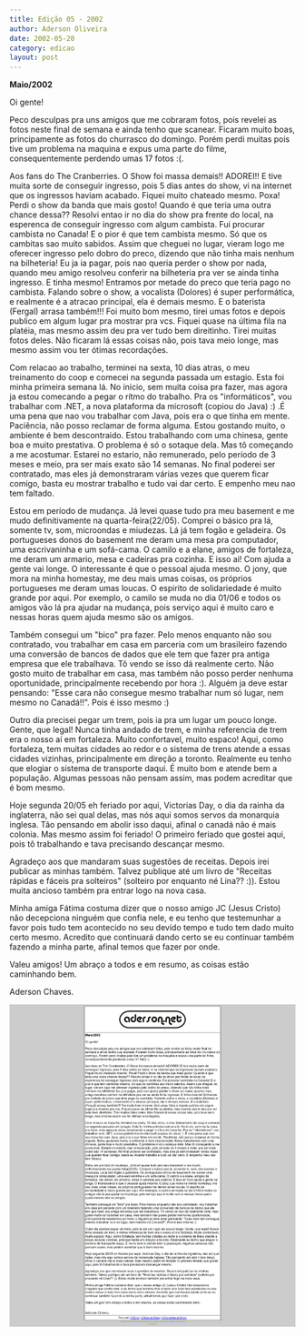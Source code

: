```yaml
---
title: Edição 05 - 2002
author: Aderson Oliveira
date: 2002-05-20
category: edicao
layout: post
---
```


**Maio/2002**

Oi gente!

Peco desculpas pra uns amigos que me cobraram fotos, pois revelei as fotos neste final de semana e ainda tenho que scanear. Ficaram muito boas, principamente as fotos do churrasco do domingo. Porém perdi muitas pois tive um problema na maquina e expus uma parte do filme, consequentemente perdendo umas 17 fotos :(.

Aos fans do The Cranberries. O Show foi massa demais!! ADOREI!! E tive muita sorte de conseguir ingresso, pois 5 dias antes do show, vi na internet que os ingressos haviam acabado. Fiquei muito chateado mesmo. Poxa! Perdi o show da banda que mais gosto! Quando é que teria uma outra chance dessa?? Resolvi entao ir no dia do show pra frente do local, na esperenca de conseguir ingresso com algum cambista. Fui procurar cambista no Canada! E o pior é que tem cambista mesmo. Só que os cambitas sao muito sabidos. Assim que cheguei no lugar, vieram logo me oferecer ingresso pelo dobro do preco, dizendo que não tinha mais nenhum na bilheteria! Eu ja ia pagar, pois nao queria perder o show por nada, quando meu amigo resolveu conferir na bilheteria pra ver se ainda tinha ingresso. E tinha mesmo! Entramos por metade do preco que teria pago no cambista. Falando sobre o show, a vocalista (Dolores) é super performática, e realmente é a atracao principal, ela é demais mesmo. E o baterista (Fergal) arrasa também!!! Foi muito bom mesmo, tirei umas fotos e depois publico em algum lugar pra mostrar pra vcs. Fiquei quase na última fila na platéia, mas mesmo assim deu pra ver tudo bem direitinho. Tirei muitas fotos deles. Não ficaram lá essas coisas não, pois tava meio longe, mas mesmo assim vou ter ótimas recordações.

Com relacao ao trabalho, terminei na sexta, 10 dias atras, o meu treinamento do coop e comecei na segunda passada um estagio. Esta foi minha primeira semana lá. No inicio, sem muita coisa pra fazer, mas agora ja estou comecando a pegar o rítmo do trabalho. Pra os "informáticos", vou trabalhar com .NET, a nova plataforma da microsoft (copiou do Java) :) .É uma pena que nao vou trabalhar com Java, pois era o que tinha em mente. Paciência, não posso reclamar de forma alguma. Estou gostando muito, o ambiente é bem descontraido. Estou trabalhando com uma chinesa, gente boa e muito prestativa. O problema é só o sotaque dela. Mas tô começando a me acostumar. Estarei no estario, não remunerado, pelo período de 3 meses e meio, pra ser mais exato são 14 semanas. No final poderei ser contratado, mas eles já demonstraram várias vezes que querem ficar comigo, basta eu mostrar trabalho e tudo vai dar certo. E empenho meu nao tem faltado.

Estou em período de mudança. Já levei quase tudo pra meu basement e me mudo definitivamente na quarta-feira(22/05). Comprei o básico pra lá, somente tv, som, microondas e miudezas. Lá já tem fogão e geladeira. Os portugueses donos do basement me deram uma mesa pra computador, uma escrivaninha e um sofá-cama. O camilo e a elane, amigos de fortaleza, me deram um armario, mesa e cadeiras pra cozinha. E isso ai! Com ajuda a gente vai longe. O interessante é que o pessoal ajuda mesmo. O jony, que mora na minha homestay, me deu mais umas coisas, os próprios portugueses me deram umas loucas. O espirito de solidariedade é muito grande por aqui. Por exemplo, o camilo se muda no dia 01/06 e todos os amigos vão lá pra ajudar na mudança, pois serviço aqui é muito caro e nessas horas quem ajuda mesmo são os amigos.

Também consegui um "bico" pra fazer. Pelo menos enquanto não sou contratado, vou trabalhar em casa em parceria com um brasileiro fazendo uma conversão de bancos de dados que ele tem que fazer pra antiga empresa que ele trabalhava. Tô vendo se isso dá realmente certo. Não gosto muito de trabalhar em casa, mas também não posso perder nenhuma oportunidade, principalmente recebendo por hora :). Alguém ja deve estar pensando: "Esse cara não consegue mesmo trabalhar num só lugar, nem mesmo no Canadá!!". Pois é isso mesmo :)

Outro dia precisei pegar um trem, pois ia pra um lugar um pouco longe. Gente, que legal! Nunca tinha andado de trem, e minha referencia de trem era o nosso aí em fortaleza. Muito confortavel, muito espaco! Aqui, como fortaleza, tem muitas cidades ao redor e o sistema de trens atende a essas cidades vizinhas, principalmente em direção a toronto. Realmente eu tenho que elogiar o sistema de transporte daqui. É muito bom e atende bem a população. Algumas pessoas não pensam assim, mas podem acreditar que é bom mesmo.

Hoje segunda 20/05 eh feriado por aqui, Victorias Day, o dia da rainha da inglaterra, não sei qual delas, mas nós aqui somos servos da monarquia inglesa. Tão pensando em abolir isso daqui, afinal o canadá não é mais colonia. Mas mesmo assim foi feriado! O primeiro feriado que gostei aqui, pois tô trabalhando e tava precisando descançar mesmo.

Agradeço aos que mandaram suas sugestões de receitas. Depois irei publicar as minhas também. Talvez publique até um livro de "Receitas rápidas e fáceis pra solteiros" (solteiro por enquanto né Lina?? :)). Estou muita ancioso também pra entrar logo na nova casa.

Minha amiga Fátima costuma dizer que o nosso amigo JC (Jesus Cristo) não decepciona ninguém que confia nele, e eu tenho que testemunhar a favor pois tudo tem acontecido no seu devido tempo e tudo tem dado muito certo mesmo. Acredito que continuará dando certo se eu continuar também fazendo a minha parte, afinal temos que fazer por onde.

Valeu amigos! Um abraço a todos e em resumo, as coisas estão caminhando bem.

Aderson Chaves.

[![Imagem no site original](/assets/images/edicao05.png)](/assets/images/edicao05.png)